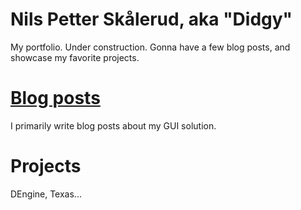 # Nils Petter Skålerud, aka "Didgy"

My portfolio. Under construction. Gonna have a few blog posts, and showcase my favorite projects.


# [Blog posts](blogposts)

I primarily write blog posts about my GUI solution.


# Projects

DEngine, Texas...


